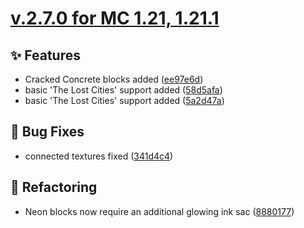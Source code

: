 # [v.2.7.0 for MC 1.21, 1.21.1](https://github.com/XxRexRaptorxX/CityCraft/compare/v.2.7.0-dev1...v.2.7.0-dev9)

## ✨ Features

- Cracked Concrete blocks added ([ee97e6d](https://github.com/XxRexRaptorxX/CityCraft/commit/ee97e6dac110c0b743173570dd6f7a80913c31fc))
- basic 'The Lost Cities' support added ([58d5afa](https://github.com/XxRexRaptorxX/CityCraft/commit/58d5afaac29480263c5834773c4c6dd546fd6e10))
- basic 'The Lost Cities' support added ([5a2d47a](https://github.com/XxRexRaptorxX/CityCraft/commit/5a2d47a8e7e6097a8673651252bda9ef68f15a06))

## 🔧 Bug Fixes

- connected textures fixed ([341d4c4](https://github.com/XxRexRaptorxX/CityCraft/commit/341d4c40f639adb0154925b613f7797fcf9d09ac))

## 🔨 Refactoring

- Neon blocks now require an additional glowing ink sac ([8880177](https://github.com/XxRexRaptorxX/CityCraft/commit/888017750c300dbdb3f9cdc64be90c54413d44c3))

